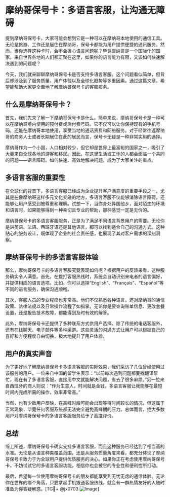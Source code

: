 # 摩纳哥保号卡：多语言客服，让沟通无障碍

提到摩纳哥保号卡，大家可能会想到它是一种可以在摩纳哥本地使用的通信工具。无论是旅游、工作还是居住在摩纳哥，保号卡都能为用户提供便捷的通讯服务。然而，当你选择这种卡时，会不会担心语言问题呢？毕竟摩纳哥是一个国际化的国家，来自世界各地的人们都汇聚在这里，如果你的语言能力有限，又该如何快速解决遇到的问题呢？

今天，我们就来聊聊摩纳哥保号卡是否支持多语言客服。这个问题看似简单，但背后却涉及到了服务质量、用户体验以及全球化趋势等多重因素。通过这篇文章，希望能帮助大家更全面地了解摩纳哥保号卡的客服服务。

## 什么是摩纳哥保号卡？

首先，我们先来了解一下摩纳哥保号卡是什么。简单来说，摩纳哥保号卡是一种可以在摩纳哥境内使用的预付费或后付费号码。它不仅可以让你保持现有的手机号码，还能在摩纳哥本地使用，享受当地的通话资费和网络服务。对于经常往返摩纳哥的商务人士或者长期居住在此的居民而言，保号卡无疑是一种非常实用的选择。

摩纳哥作为一个小国，人口相对较少，但它却是世界上最富裕的国家之一，吸引了大量来自全球各地的游客和移民。因此，在这里生活或工作的人都会面临一个共同的问题——语言障碍。如何快速、高效地解决问题，成为了大家关注的重点。

## 多语言客服的重要性

在全球化的背景下，多语言客服已经成为企业提升客户满意度的重要手段之一。尤其是在像摩纳哥这样多元文化交融的地方，多语言客服不仅能够消除语言障碍，还能够让用户感受到被尊重和理解。试想一下，当你身处异国他乡，面对陌生的环境和语言时，如果能够得到一种亲切且专业的帮助，那种感觉一定是无价的。

摩纳哥保号卡的多语言客服服务，正是为了满足不同语言背景用户的需要。无论你是讲英语、法语、西班牙语还是其他语言，都可以找到适合自己的沟通方式。这种贴心的服务设计，既体现了企业的社会责任感，也展现了其对客户需求的深刻洞察。

## 摩纳哥保号卡的多语言客服体验

那么，摩纳哥保号卡的多语言客服究竟表现如何呢？根据用户的反馈来看，这种服务确实令人满意。首先，在拨打客服热线时，系统会自动识别来电者的语言偏好，并提供相应的语言选项。比如，你可以选择“English”、“Français”、“Español”等不同的语言服务，确保沟通顺畅。

其次，客服人员的专业程度也非常高。他们不仅熟悉各种语言，还对摩纳哥的通信政策、法律法规以及日常操作流程了如指掌。无论你是要查询账单信息、更改套餐设置，还是报告技术故障，都能得到及时有效的解答。

此外，摩纳哥保号卡还提供了多种联系方式供用户选择。除了传统的电话客服外，还有在线聊天、电子邮件等多种渠道。这些灵活的沟通方式让用户可以根据自己的喜好和方便程度自由切换，极大地提升了用户体验。

## 用户的真实声音

为了更好地了解摩纳哥保号卡多语言客服的实际效果，我们采访了几位曾经使用过该服务的用户。一位来自中国的留学生表示：“以前每次遇到问题都要找翻译帮忙，现在有了多语言客服，直接用中文就能解决问题，省去了很多麻烦。”另一位来自西班牙的商人则说：“作为生意人，时间就是金钱。多语言客服让我能够在最短时间内完成所需的操作，效率非常高。”

当然，也有少数用户反映，在高峰时段可能会出现等待时间较长的情况。但这属于正常现象，毕竟任何客服系统都无法完全避免高峰期的压力。总体而言，绝大多数用户对摩纳哥保号卡的多语言客服服务给予了高度评价。

## 总结

综上所述，摩纳哥保号卡确实支持多语言客服，而且这种服务已经达到了相当高的水准。无论是从语言种类覆盖范围，还是从服务质量角度来看，都充分体现了摩纳哥保号卡致力于为全球用户提供优质服务的决心。如果你正在考虑使用摩纳哥保号卡，不妨试试它的多语言客服功能，相信你也会被它的专业性和便利性所打动。

最后，希望每一位使用摩纳哥保号卡的朋友都能享受到无忧无虑的通信体验。无论你在世界的哪个角落，只要拿起手机拨通客服热线，就会有一群热情友好的人随时准备为你答疑解惑。[TG💪+ @jx0703 ![Image](https://github.com/user-attachments/assets/dbca1d08-cadb-493c-b0ec-ad6f7a83f270)]